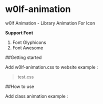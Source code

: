 # w0lf-animation
w0lf Animation - Library Animation For Icon

**Support Font**

1. Font Glyphicons
2. Font Awesome

##Getting started

Add w0lf-animation.css to website example :
> test.css

##How to use

Add class animation example :
> <i class="abc"></i>